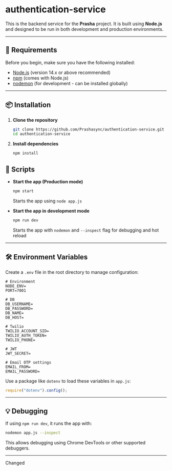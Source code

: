 # authentication-service

This is the backend service for the **Prasha** project. It is built using **Node.js** and designed to be run in both development and production environments.

---

## 🚀 Requirements

Before you begin, make sure you have the following installed:

- [Node.js](https://nodejs.org/) (version 14.x or above recommended)
- [npm](https://www.npmjs.com/) (comes with Node.js)
- [nodemon](https://www.npmjs.com/package/nodemon) (for development - can be installed globally)

---

## 📦 Installation

1. **Clone the repository**

   ```bash
   git clone https://github.com/Prashasync/authentication-service.git
   cd authentication-service

   ```

2. **Install dependencies**
   ```bash
   npm install
   ```

## 🔧 Scripts

- **Start the app (Production mode)**

  ```bash
  npm start
  ```

  Starts the app using `node app.js`

- **Start the app in development mode**
  ```bash
  npm run dev
  ```
  Starts the app with `nodemon` and `--inspect` flag for debugging and hot reload

---

## 🛠 Environment Variables

Create a `.env` file in the root directory to manage configuration:

```env
# Environment
NODE_ENV=
PORT=7001

# DB
DB_USERNAME=
DB_PASSWORD=
DB_NAME=
DB_HOST=

# Twilio
TWILIO_ACCOUNT_SID=
TWILIO_AUTH_TOKEN=
TWILIO_PHONE=

# JWT
JWT_SECRET=

# Email OTP settings
EMAIL_FROM=
EMAIL_PASSWORD=

```

Use a package like `dotenv` to load these variables in `app.js`:

```js
require("dotenv").config();
```

---

## 💡 Debugging

If using `npm run dev`, it runs the app with:

```bash
nodemon app.js --inspect
```

This allows debugging using Chrome DevTools or other supported debuggers.

---

Changed